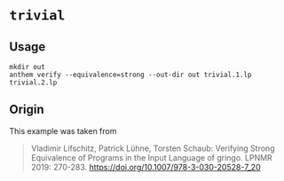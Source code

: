 # `trivial`

## Usage
```
mkdir out
anthem verify --equivalence=strong --out-dir out trivial.1.lp trivial.2.lp
```

## Origin
This example was taken from

> Vladimir Lifschitz, Patrick Lühne, Torsten Schaub:
> Verifying Strong Equivalence of Programs in the Input Language of gringo. LPNMR 2019: 270-283.
> https://doi.org/10.1007/978-3-030-20528-7_20
